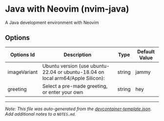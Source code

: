 
# Java with Neovim (nvim-java)

A Java development environment with Neovim

## Options

| Options Id | Description | Type | Default Value |
|-----|-----|-----|-----|
| imageVariant | Ubuntu version (use ubuntu-22.04 or ubuntu-18.04 on local arm64/Apple Silicon): | string | jammy |
| greeting | Select a pre-made greeting, or enter your own | string | hey |



---

_Note: This file was auto-generated from the [devcontainer-template.json](https://github.com/nvim-java/devcontainer-template/blob/main/src/nvim-java/devcontainer-template.json).  Add additional notes to a `NOTES.md`._
